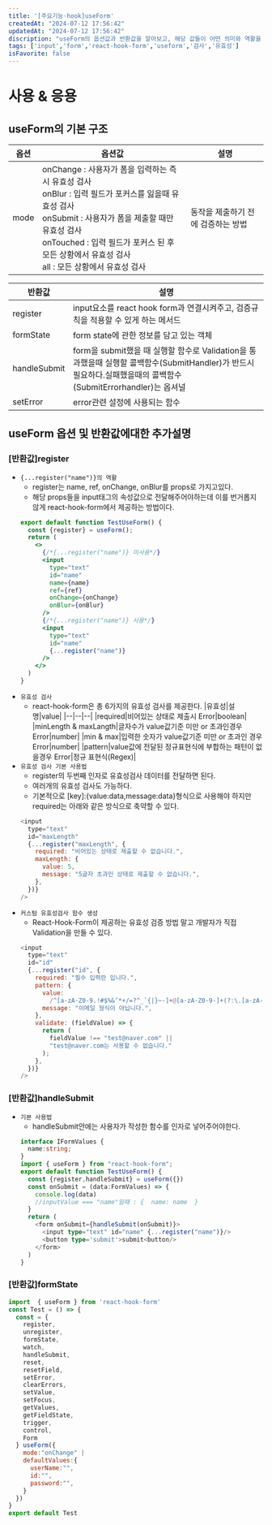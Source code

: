 ```yaml
---
title: '[주요기능·hook]useForm'
createdAt: "2024-07-12 17:56:42"
updatedAt: "2024-07-12 17:56:42"
discription: "useForm의 옵션값과 반환값을 알아보고, 해당 값들이 어떤 의미와 역활을 가지는지 확인한다."
tags: ['input','form','react-hook-form','useform','검사','유효성']
isFavorite: false
---
```

# 사용 & 응용
## useForm의 기본 구조
|옵션|옵션값|설명|
|--|--|--|
|mode|onChange : 사용자가 폼을 입력하는 즉시 유효성 검사 </br> onBlur : 입력 필드가 포커스를 잃을때 유효성 검사 </br> onSubmit : 사용자가 폼을 제출할 때만 유효성 검사 </br> onTouched : 입력 필드가 포커스 된 후 모든 상황에서 유효성 검사 </br> all : 모든 상황에서 유효성 검사 </br>|동작을 제출하기 전에 검증하는 방법|123|

|반환값|설명|
|--|--|
|register|input요소를 react hook form과 연결시켜주고, 검증규칙을 적용할 수 있게 하는 메서드|
|formState|form state에 관한 정보를 담고 있는 객체|
|handleSubmit|form을 submit했을 때 실행할 함수로 Validation을 통과했을때 실행할 콜백함수(SubmitHandler)가 반드시 필요하다.실패했을때의 콜백함수(SubmitErrorhandler)는 옵셔널|
|setError|error관련 설정에 사용되는 함수|
## useForm 옵션 및 반환값에대한 추가설명
### [반환값]register
- `{...register("name")}의 역활`
  - register는 name, ref, onChange, onBlur를 props로 가지고있다.
  - 해당 props들을 input태그의 속성값으로 전달해주어야하는데 이를 번거롭지 않게 react-hook-form에서 제공하는 방법이다.
  ```jsx
  export default function TestUseForm() {
    const {register} = useForm();
    return (
      <>
        {/*{...register("name")} 미사용*/}
        <input
          type="text"
          id="name"
          name={name}
          ref={ref}
          onChange={onChange}
          onBlur={onBlur}
        />
        {/*{...register("name")} 사용*/}
        <input
          type="text"
          id="name"
          {...register("name")}
        />
      </>
    )
  }
  ```
- `유효성 검사`
  - react-hook-form은 총 6가지의 유효성 검사를 제공한다.
    |유효성|설명|value|
    |--|--|--|
    |required|비어있는 상태로 제출시 Error|boolean|
    |minLength & maxLangth|글자수가 value값기준 미만 or 초과인경우 Error|number|
    |min & max|입력한 숫자가 value값기준 미만 or 초과인 경우 Error|number|
    |pattern|value값에 전달된 정규표현식에 부합하는 패턴이 없을경우 Error|정규 표현식(Regex)|
- `유효성 검사 기본 사용법`
  - register의 두번째 인자로 유효성검사 데이터를 전달하면 된다.
  - 여러개의 유효성 검사도 가능하다.
  - 기본적으로 [key]:{value:data,message:data}형식으로 사용해야 하지만 required는 아래와 같은 방식으로 축약할 수 있다.
  ```js
  <input
    type="text"
    id="maxLength"
    {...register("maxLength", {
      required: "비어있는 상태로 제출할 수 없습니다.",
      maxLength: {
        value: 5,
        message: "5글자 초과인 상태로 제출할 수 없습니다.",
      },
    })}
  />
  ```
- `커스텀 유효성검사 함수 생성`
  - React-Hook-Form이 제공하는 유효성 검증 방법 말고 개발자가 직접 Validation을 만들 수 있다.
  ```js
  <input
    type="text"
    id="id"
    {...register("id", {
      required: "필수 입력란 입니다.",
      pattern: {
        value:
          /^[a-zA-Z0-9.!#$%&’*+/=?^_`{|}~-]+@[a-zA-Z0-9-]+(?:\.[a-zA-Z0-9-]+)*$/,
        message: "이메일 형식이 아닙니다.",
      },
      validate: (fieldValue) => {
        return (
          fieldValue !== "test@naver.com" ||
          "test@naver.com는 사용할 수 없습니다."
        );
      },
    })}
  />
  ```
### [반환값]handleSubmit
- `기본 사용법`
  - handleSubmit안에는 사용자가 작성한 함수를 인자로 넣어주어야한다.
  ```ts
  interface IFormValues {
    name:string;
  }
  import { useForm } from "react-hook-form";
  export default function TestUseForm() {
    const {register,handleSubmit} = useForm({})
    const onSubmit = (data:FormValues) => {
      console.log(data)
      //inputValue === "name"일때 : {  name: name  }
    }
    return (
      <form onSubmit={handleSubmit(onSubmit)}>
        <input type="text" id="name" {...register("name")}/>
        <button type='submit'>submit<button/>
      </form>
    )
  }
  ```
### [반환값]formState










```js
import  { useForm } from 'react-hook-form'
const Test = () => {
  const = {
    register,
    unregister,
    formState,
    watch,
    handleSubmit,
    reset,
    resetField,
    setError,
    clearErrors,
    setValue,
    setFocus,
    getValues,
    getFieldState,
    trigger,
    control,
    Form
  } useForm({
    mode:"onChange" | 
    defaultValues:{
      userName:"",
      id:"",
      password:"",
    }
  })
}
export default Test
```
